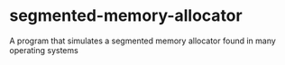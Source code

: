 # segmented-memory-allocator
A program that simulates a segmented memory allocator found in many operating systems
